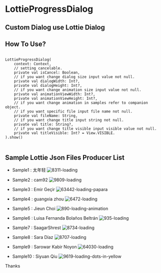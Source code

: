# LottieProgressDialog

## Custom Dialog use Lottie Dialog

## How To Use?

<pre>
<code>
LottieProgressDialog(     
    context: Context,   
    // setting cancelable.     
    private val isCancel: Boolean,   
    // if you want change dialog size input value not null.     
    private val dialogWidth: Int?,   
    private val dialogHeight: Int?,   
    // if you want change animation size input value not null.    
    private val animationViewWidth: Int?,   
    private val animationViewHeight: Int?,   
    // if you want change animation in samples refer to companion object.  
    // if you want specific file input file name not null.  
    private val fileName: String,   
    // if you want change title input string not null.  
    private val title: String?,   
    // if you want change title visible input visible value not null.  
    private val titleVisible: Int? = View.VISIBLE.  
).show()
</code>
</pre>

## Sample Lottie Json Files Producer List
- Sample1 : 太年轻
![8311-loading](https://user-images.githubusercontent.com/26542733/121297393-37b12680-c92d-11eb-9e9e-afbd146d1781.gif)

- Sample2 : cam92
![9809-loading](https://user-images.githubusercontent.com/26542733/121296358-79d96880-c92b-11eb-9ec9-70bd69996a81.gif)

- Sample3 : Emir Geçir
![63442-loading-papara](https://user-images.githubusercontent.com/26542733/121296416-983f6400-c92b-11eb-8a44-029aaba2688b.gif)

- Sample4 : guangxia zhou
![6472-loading](https://user-images.githubusercontent.com/26542733/121296467-b4db9c00-c92b-11eb-9649-9cb87191fd4b.gif)

- Sample5 : Jieun Choi
![890-loading-animation](https://user-images.githubusercontent.com/26542733/121296535-cfae1080-c92b-11eb-8054-61550bbdabed.gif)

- Sample6 : Luisa Fernanda Bolaños Beltrán
![935-loading](https://user-images.githubusercontent.com/26542733/121296621-f2402980-c92b-11eb-9825-0be192e6adcb.gif)

- Sample7 : SaagarShrest
![8734-loading](https://user-images.githubusercontent.com/26542733/121296707-0d129e00-c92c-11eb-9311-b2a3d5ee46c3.gif)

- Sample8 : Sara Díaz
![8707-loading](https://user-images.githubusercontent.com/26542733/121296771-2582b880-c92c-11eb-930b-0080f7bde793.gif)

- Sample9 : Sarowar Kabir Noyon
![64030-loading](https://user-images.githubusercontent.com/26542733/121296895-5cf16500-c92c-11eb-9cae-1f8fa26a1d35.gif)

- Sample10 : Siyuan Qiu
![9619-loading-dots-in-yellow](https://user-images.githubusercontent.com/26542733/121296940-74c8e900-c92c-11eb-9655-2deddd451b4a.gif)


Thanks
